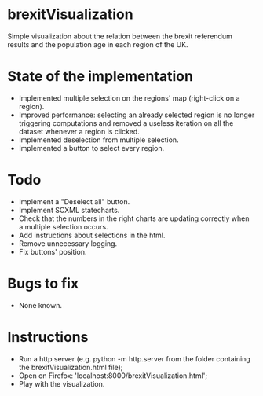# brexitVisualization

Simple visualization about the relation between the brexit referendum results and the population age in each region of the UK.

# State of the implementation

-	Implemented multiple selection on the regions' map (right-click on a region).
-	Improved performance: selecting an already selected region is no longer triggering computations and removed a useless iteration on all the dataset whenever a region is clicked.
-	Implemented deselection from multiple selection.
-	Implemented a button to select every region.

# Todo 

-	Implement a "Deselect all" button.
-	Implement SCXML statecharts.
-	Check that the numbers in the right charts are updating correctly when a multiple selection occurs.
-	Add instructions about selections in the html.
-	Remove unnecessary logging.
-	Fix buttons' position.

# Bugs to fix

-	None known.

# Instructions

- 	Run a http server (e.g. python -m http.server from the folder containing the brexitVisualization.html file);
- 	Open on Firefox: 'localhost:8000/brexitVisualization.html';
- 	Play with the visualization.
